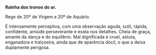 **Rainha dos tronos do ar.**

  

Rege de 20º de Virgem a 20º de Aquário.

  

É intensamente perceptiva, com uma observação aguda, sutil, rápida,
confidente, amiúde perseverante e exata nos detalhes. Cheia de graça, amante
da dança e do equilíbrio. Mal dignificada é cruel, astuta, enganadora e
traiçoeira, ainda que de aparência dócil, o que a deixa duplamente perigosa.

  

